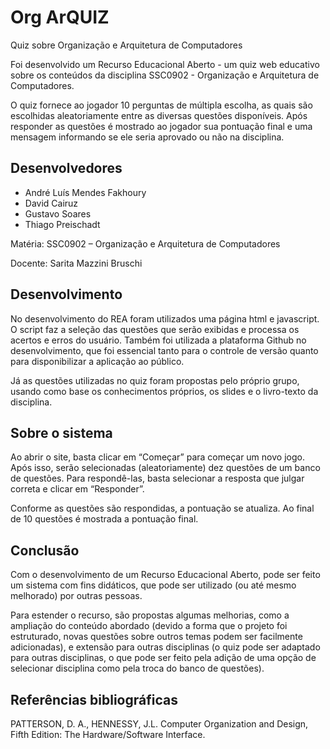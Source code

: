 # Org ArQUIZ

Quiz sobre Organização e Arquitetura de Computadores

Foi desenvolvido um Recurso Educacional Aberto - um quiz web educativo sobre os conteúdos da disciplina SSC0902 - Organização e Arquitetura de Computadores.

O quiz fornece ao jogador 10 perguntas de múltipla escolha, as quais são escolhidas aleatoriamente entre as diversas questões disponíveis. Após responder as questões é mostrado ao jogador sua pontuação final e uma mensagem informando se ele seria aprovado ou não na disciplina.

## Desenvolvedores

- André Luís Mendes Fakhoury
- David Cairuz
- Gustavo Soares
- Thiago Preischadt

Matéria: SSC0902 – Organização e Arquitetura de Computadores

Docente: Sarita Mazzini Bruschi

## Desenvolvimento

No desenvolvimento do REA foram utilizados uma página html e javascript. O script faz a seleção das questões que serão exibidas e processa os acertos e erros do usuário. Também foi utilizada a plataforma Github no desenvolvimento, que foi essencial tanto para o controle de versão quanto para disponibilizar a aplicação ao público.

Já as questões utilizadas no quiz foram propostas pelo próprio grupo, usando como base os conhecimentos próprios, os slides e o livro-texto da disciplina.

## Sobre o sistema

Ao abrir o site, basta clicar em “Começar” para começar um novo jogo. Após isso, serão selecionadas (aleatoriamente) dez questões de um banco de questões. Para respondê-las, basta selecionar a resposta que julgar correta e clicar em “Responder”.

Conforme as questões são respondidas, a pontuação se atualiza. Ao final de 10 questões é mostrada a pontuação final.

## Conclusão

Com o desenvolvimento de um Recurso Educacional Aberto, pode ser feito um sistema com fins didáticos, que pode ser utilizado (ou até mesmo melhorado) por outras pessoas.

Para estender o recurso, são propostas algumas melhorias, como a ampliação do conteúdo abordado (devido a forma que o projeto foi estruturado, novas questões sobre outros temas podem ser facilmente adicionadas), e extensão para outras disciplinas (o quiz pode ser adaptado para outras disciplinas, o que pode ser feito pela adição de uma opção de selecionar disciplina como pela troca do banco de questões).

## Referências bibliográficas

PATTERSON, D. A., HENNESSY, J.L. Computer Organization and Design, Fifth Edition: The Hardware/Software Interface.